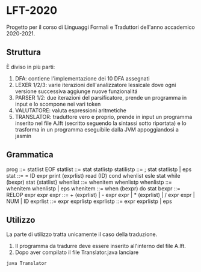# LFT-2020
Progetto per il corso di Linguaggi Formali e Traduttori dell'anno accademico 2020-2021.

## Struttura
È diviso in più parti:
1. DFA: contiene l'implementazione dei 10 DFA assegnati
2. LEXER 1/2/3: varie iterazioni dell'analizzatore lessicale dove ogni versione successiva aggiunge nuove funzionalitá 
3. PARSER 1/2:  due iterazioni del parsificatore, prende un programma in input e lo scompone nei vari token
4. VALUTATORE: valuta espressioni aritmetiche
5. TRANSLATOR: traduttore vero e proprio, prende in input un programma inserito nel file A.lft (secritto seguendo la sintassi sotto riportata) e lo trasforma in un programma eseguibile dalla JVM appoggiandosi a jasmin

## Grammatica
prog ::= statlist EOF
statlist ::= stat statlistp
statilistp ::= ; stat statlistp | eps
stat ::= = ID expr
         print (exprlist)
         read (ID)
         cond whenlist esle stat
         while (bexpr) stat
         {statlist}
whenlist ::= whenitem whenlistp
whenlistp ::= whenitem whenlistp | eps
whenitem ::= when (bexpr) do stat
bexpr ::= RELOP expr expr
expr ::= + (exprlist) | - expr expr | * (exprlist) | / expr expr | NUM | ID
exprlist ::= expr exprlistp
exprlistp ::= expr exprlistp | eps

## Utilizzo
La parte di utilizzo tratta unicamente il caso della traduzione. 
1. Il programma da tradurre deve essere inserito all'interno del file A.lft. 
2. Dopo aver compilato il file Translator.java lanciare 
```bash
java Translator
```